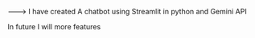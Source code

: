 ---> I have created A chatbot using Streamlit in python and Gemini API

In future I will more features 